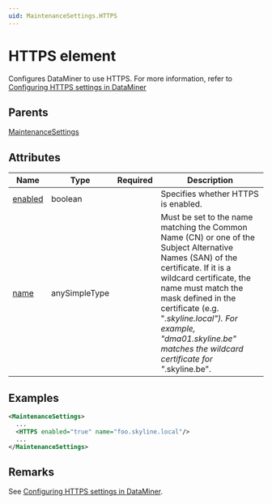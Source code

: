 ```yaml
---
uid: MaintenanceSettings.HTTPS
---
```


# HTTPS element

Configures DataMiner to use HTTPS. For more information, refer to [Configuring HTTPS settings in DataMiner](xref:Setting_up_HTTPS_on_a_DMA#configuring-https-in-dataminer)

## Parents

[MaintenanceSettings](xref:MaintenanceSettings)

## Attributes

| Name | Type | Required | Description |
| --- | --- | --- | --- |
| [enabled](xref:MaintenanceSettings.HTTPS-enabled) | boolean |  | Specifies whether HTTPS is enabled. |
| [name](xref:MaintenanceSettings.HTTPS-name) | anySimpleType |  | Must be set to the name matching the Common Name (CN) or one of the Subject Alternative Names (SAN) of the certificate. If it is a wildcard certificate, the name must match the mask defined in the certificate (e.g. "*.skyline.local"). For example, "dma01.skyline.be" matches the wildcard certificate for "*.skyline.be". |

## Examples

```xml
<MaintenanceSettings>
  ...
  <HTTPS enabled="true" name="foo.skyline.local"/>
  ...
</MaintenanceSettings>
```

## Remarks

See [Configuring HTTPS settings in DataMiner](xref:Setting_up_HTTPS_on_a_DMA#configuring-https-in-dataminer).
